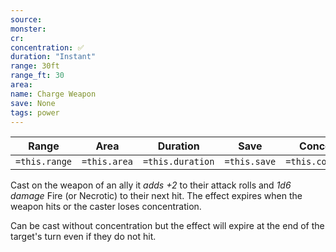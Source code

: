 ```yaml
---
source: 
monster: 
cr: 
concentration: ✅
duration: "Instant"
range: 30ft
range_ft: 30
area: 
name: Charge Weapon
save: None
tags: power
---
```


| **Range** | **Area** | **Duration** | **Save** | **Concentration** |
|:---:|:---:|:---:|:---:|:---:|
| `=this.range` | `=this.area` | `=this.duration` | `=this.save` | `=this.concentration` |

Cast on the weapon of an ally it *adds +2* to their attack rolls and *1d6 damage* Fire (or Necrotic) to their next hit.  The effect expires when the weapon hits or the caster loses concentration.

Can be cast without concentration but the effect will expire at the end of the target's turn even if they do not hit.